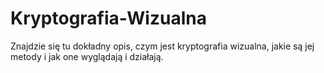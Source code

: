 # Kryptografia-Wizualna
Znajdzie się tu dokładny opis, czym jest kryptografia wizualna, jakie są jej metody i jak one wyglądają i działają.
